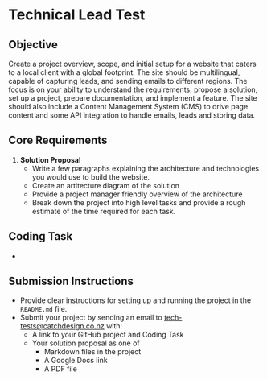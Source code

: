 # Technical Lead Test

## Objective

Create a project overview, scope, and initial setup for a website that caters to a local client with a global footprint. The site should be multilingual, capable of capturing leads, and sending emails to different regions. The focus is on your ability to understand the requirements, propose a solution, set up a project, prepare documentation, and implement a feature. The site should also include a Content Management System (CMS) to drive page content and some API integration to handle emails, leads and storing data.

## Core Requirements

1. **Solution Proposal**
   - Write a few paragraphs explaining the architecture and technologies you would use to build the website.
   - Create an artitecture diagram of the solution
   - Provide a project manager friendly overview of the architecture
   - Break down the project into high level tasks and provide a rough estimate of the time required for each task.

## Coding Task

-

## Submission Instructions

- Provide clear instructions for setting up and running the project in the `README.md` file.
- Submit your project by sending an email to [tech-tests@catchdesign.co.nz](mailto:tech-tests@catchdesign.co.nz) with:
  - A link to your GitHub project and Coding Task
  - Your solution proposal as one of
    - Markdown files in the project
    - A Google Docs link
    - A PDF file
